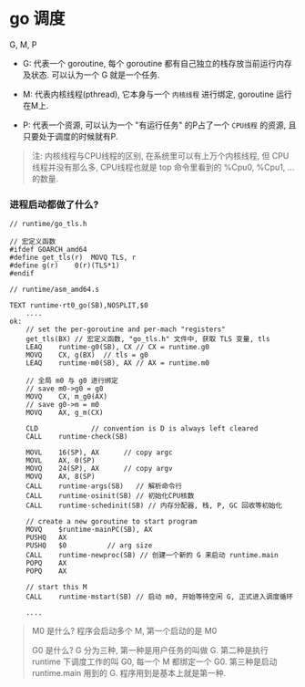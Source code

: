 # go 调度

G, M, P

- G: 代表一个 goroutine, 每个 goroutine 都有自己独立的栈存放当前运行内存及状态. 可以认为一个 G 就是一个任务.

- M: 代表内核线程(pthread), 它本身与一个 `内核线程` 进行绑定, goroutine 运行在M上.

- P: 代表一个资源, 可以认为一个 "有运行任务" 的P占了一个 `CPU线程` 的资源, 且只要处于调度的时候就有P.

> 注: 内核线程与CPU线程的区别, 在系统里可以有上万个内核线程, 但 CPU 线程并没有那么多, CPU线程也就是 top 命令里看到的
%Cpu0, %Cpu1, ...的数量. 


### 进程启动都做了什么?

```cgo
// runtime/go_tls.h

// 宏定义函数
#ifdef GOARCH_amd64
#define	get_tls(r)	MOVQ TLS, r
#define	g(r)	0(r)(TLS*1)
#endif
```

```plan9_x86
// runtime/asm_amd64.s

TEXT runtime·rt0_go(SB),NOSPLIT,$0
    ....
ok:
	// set the per-goroutine and per-mach "registers"
	get_tls(BX) // 宏定义函数, "go_tls.h" 文件中, 获取 TLS 变量, tls
	LEAQ	runtime·g0(SB), CX // CX = runtime.g0
	MOVQ	CX, g(BX)  // tls = g0
	LEAQ	runtime·m0(SB), AX // AX = runtime.m0
    
    // 全局 m0 与 g0 进行绑定
	// save m0->g0 = g0
	MOVQ	CX, m_g0(AX)
	// save g0->m = m0
	MOVQ	AX, g_m(CX)

	CLD				// convention is D is always left cleared
	CALL	runtime·check(SB)

	MOVL	16(SP), AX		// copy argc
	MOVL	AX, 0(SP)
	MOVQ	24(SP), AX		// copy argv
	MOVQ	AX, 8(SP)
	CALL	runtime·args(SB)   // 解析命令行
	CALL	runtime·osinit(SB) // 初始化CPU核数
	CALL	runtime·schedinit(SB) // 内存分配器, 栈, P, GC 回收等初始化

	// create a new goroutine to start program
	MOVQ	$runtime·mainPC(SB), AX
	PUSHQ	AX
	PUSHQ	$0			// arg size
	CALL	runtime·newproc(SB) // 创建一个新的 G 来启动 runtime.main
	POPQ	AX
	POPQ	AX

	// start this M
	CALL	runtime·mstart(SB) // 启动 m0, 开始等待空闲 G, 正式进入调度循环
	
	....
```

> M0 是什么? 程序会启动多个 M, 第一个启动的是 M0
>
> G0 是什么? G 分为三种, 第一种是用户任务的叫做 G. 第二种是执行 runtime 下调度工作的叫 G0, 每一个 M 都绑定一个 G0.
> 第三种是启动 runtime.main 用到的 G. 程序用到是基本上就是第一种.
